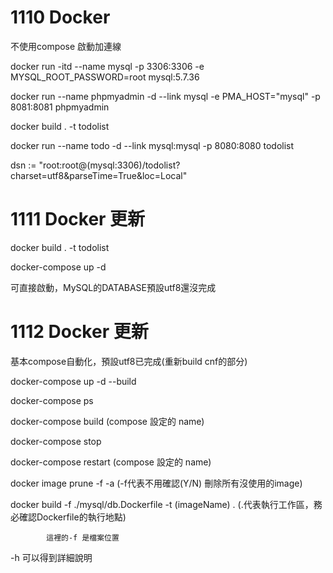 # 1110 Docker

不使用compose 啟動加連線

docker run -itd --name mysql -p 3306:3306 -e MYSQL_ROOT_PASSWORD=root mysql:5.7.36

docker run --name phpmyadmin -d --link mysql -e PMA_HOST="mysql" -p 8081:8081 phpmyadmin

docker build . -t todolist 

docker run --name todo -d --link mysql:mysql -p 8080:8080 todolist

dsn := "root:root@(mysql:3306)/todolist?charset=utf8&parseTime=True&loc=Local"

# 1111 Docker 更新

docker build . -t todolist 

docker-compose up -d

可直接啟動，MySQL的DATABASE預設utf8還沒完成

# 1112 Docker 更新

基本compose自動化，預設utf8已完成(重新build cnf的部分)

docker-compose up -d --build

docker-compose ps

docker-compose build (compose 設定的 name)

docker-compose stop

docker-compose restart (compose 設定的 name)

docker image prune -f -a (-f代表不用確認(Y/N) 刪除所有沒使用的image)

docker build -f ./mysql/db.Dockerfile -t (imageName) . (.代表執行工作區，務必確認Dockerfile的執行地點)

			這裡的-f 是檔案位置
-h 可以得到詳細說明
